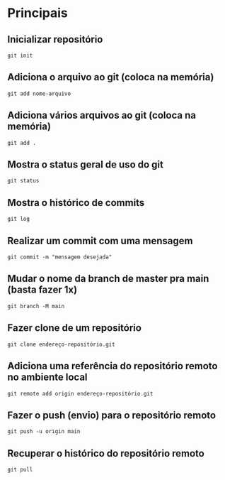 # Principais

## Inicializar repositório
`git init`

## Adiciona o arquivo ao git (coloca na memória)
`git add nome-arquivo`

## Adiciona vários arquivos ao git (coloca na memória)
`git add .`

## Mostra o status geral de uso do git
`git status`

## Mostra o histórico de commits
`git log`

## Realizar um commit com uma mensagem
`git commit -m "mensagem desejada"`

## Mudar o nome da branch de master pra main (basta fazer 1x)
`git branch -M main`

## Fazer clone de um repositório
`git clone endereço-repositório.git`

## Adiciona uma referência do repositório remoto no ambiente local
`git remote add origin endereço-repositório.git`

## Fazer o push (envio) para o repositório remoto
`git push -u origin main`

## Recuperar o histórico do repositório remoto
`git pull`
